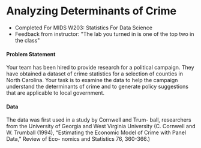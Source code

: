 # Analyzing Determinants of Crime
* Completed For MIDS W203: Statistics For Data Science
* Feedback from instructor: "The lab you turned in is one of the top two in the class"

#### Problem Statement

Your team has been hired to provide research for a political campaign. They have obtained a dataset of crime statistics for a selection of counties in North Carolina.
Your task is to examine the data to help the campaign understand the determinants of crime and to generate policy suggestions that are applicable to local government.

#### Data

The data was first used in a study by Cornwell and Trum- ball, researchers from the University of Georgia and West Virginia University (C. Cornwell and
W. Trumball (1994), “Estimating the Economic Model of Crime with Panel Data,” Review of Eco- nomics and Statistics 76, 360-366.)






